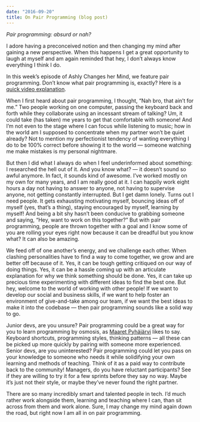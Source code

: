 ```yaml
---
date: "2016-09-20"
title: On Pair Programming (blog post)
---
```


_Pair programming: absurd or nah?_

I adore having a preconceived notion and then changing my mind after gaining a new perspective. When this happens I get a great opportunity to laugh at myself and am again reminded that hey, I don’t always know everything I think I do.

In this week’s episode of Ashly Changes her Mind, we feature pair programming. Don’t know what pair programming is, exactly? Here is a [quick video explanation](https://www.youtube.com/watch?v=fQ-x-T34z9w&feature=youtu.be).

When I first heard about pair programming, I thought, “Nah bro, that ain’t for me.” Two people working on one computer, passing the keyboard back and forth while they collaborate using an incessant stream of talking? Um, it could take (has taken) me years to get that comfortable with someone! And I’m not even to the stage where I can focus while listening to music; how in the world am I supposed to concentrate when my partner won’t be quiet already? Not to mention my perfectionist tendency of wanting everything I do to be 100% correct before showing it to the world — someone watching me make mistakes is my personal nightmare.

But then I did what I always do when I feel underinformed about something: I researched the hell out of it. And you know what? — it doesn’t sound so awful anymore. In fact, it sounds kind of awesome. I’ve worked mostly on my own for many years, and I am really good at it. I can happily work eight hours a day not having to answer to anyone, not having to supervise anyone, not getting constantly interrupted. But I get damn lonely. Turns out I need people. It gets exhausting motivating myself, bouncing ideas off of myself (yes, that’s a thing), staying encouraged by myself, learning by myself! And being a bit shy hasn’t been conducive to grabbing someone and saying, “Hey, want to work on this together?” But with pair programming, people are thrown together with a goal and I know some of you are rolling your eyes right now because it can be dreadful but you know what? It can also be amazing.

We feed off of one another’s energy, and we challenge each other. When clashing personalities have to find a way to come together, we grow and are better off because of it. Yes, it can be tough getting critiqued on our way of doing things. Yes, it can be a hassle coming up with an articulate explanation for why we think something should be done. Yes, it can take up precious time experimenting with different ideas to find the best one. But hey, welcome to the world of working with other people! If we want to develop our social and business skills, if we want to help foster an environment of give-and-take among our team, if we want the best ideas to make it into the codebase — then pair programming sounds like a solid way to go.

Junior devs, are you unsure? Pair programming could be a great way for you to learn programming by osmosis, as [Maaret Pyhäjärvi](https://youtu.be/fJURwOdjFXI?t=97) likes to say. Keyboard shortcuts, programming styles, thinking patterns — all these can be picked up more quickly by pairing with someone more experienced. Senior devs, are you uninterested? Pair programming could let you pass on your knowledge to someone who needs it while solidifying your own learning and methods of teaching. Think of it as a paid way to contribute back to the community! Managers, do you have reluctant participants? See if they are willing to try it for a few sprints before they say no way. Maybe it’s just not their style, or maybe they’ve never found the right partner.

There are so many incredibly smart and talented people in tech. I’d much rather work alongside them, learning and teaching where I can, than sit across from them and work alone. Sure, I may change my mind again down the road, but right now I am all in on pair programming.

